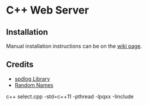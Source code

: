 # C++ Web Server

## Installation
Manual installation instructions can be on the [wiki page](https://github.com/elanlb/cpp-web-server/wiki/Manual-Installation).

## Credits
- [spdlog Library](https://github.com/gabime/spdlog/)
- [Random Names](http://listofrandomnames.com/)

c++ select.cpp -std=c++11 -pthread -lpqxx -Iinclude
